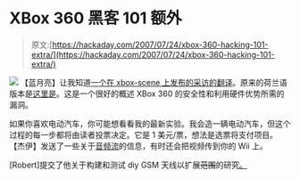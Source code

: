 # XBox 360 黑客 101 额外

> 原文:[https://hackaday.com/2007/07/24/xbox-360-hacking-101-extra/](https://hackaday.com/2007/07/24/xbox-360-hacking-101-extra/)

![](../Images/fd7ed7d22bac4cd38bf7038c7bd3fc13.png)
【蓝月亮】让我知道[一个在 xbox-scene 上发布的采访的翻译](http://www.xbox-scene.com/xbox1data/sep/EElVEypkZFjtoCbBrp.php)。原来的荷兰语版本是[这里是](http://www.xlife.nl/article.php?id=21676)。这是一个很好的概述 XBox 360 的安全性和利用硬件优势所需的漏洞。

如果你喜欢电动汽车，你可能想看看我的最新实验。我会造一辆电动汽车，但这个过程的每一步都将由读者投票决定。它是 1 美元/票，想法是选票将支付项目。
【杰伊】发送了一些关于[音频流](http://www.hackmiiwii.com/2007/01/01/winamp-wii-streaming/)的信息，有时还会把视频传到你的 Wii 上。

[Robert]提交了他关于构建和测试 diy GSM 天线以扩展~~范围~~的研究[。](http://273k.net/gsm/designing-and-building-a-gsm-antenna/)